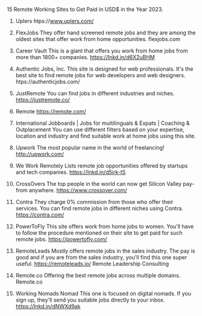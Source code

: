 15 Remote Working Sites to Get Paid in USD$ in the
Year 2023.

1) Uplers
htps://www.uplers.com/

2) FlexJobs
They offer hand screened remote jobs and they are
among the oldest sites that offer work from home
opportunities.
flexjobs.com

3) Career Vault
This is a giant that offers you work from home jobs
from more than 1800+ companies.
https://Inkd.in/d6X2uBHM

4) Authentic Jobs, Inc.
This site is designed for web professionals. It's the
best site to find remote jobs for web developers and
web designers.
htps://authenticjobs.com/

5) JustRemote
You can find jobs in different industries and niches.
https://justremote.co/

6) Remote
https://remote.com/

7) International Jobboards | Jobs for multilinguals & Expats | Coaching & Outplacement
You can use different filters based on your expertise,
location and industry and find suitable work at home jobs using this site.

8) Upwork
The most popular name in the world of freelancing!
http://upwork.com/

9) We Work Remotely
Lists remote job opportunities offered by startups
and tech companies.
https://Inkd.in/d5irk-tS

10) CrossOvers
The top people in the world can now get Silicon
Valley pay-from anywhere.
https://www.crossover.com/

11) Contra
They charge 0% commission from those who offer
their services.
You can find remote jobs in different niches using
Contra.
https://contra.com/

12) PowerToFly
This site offers work from home jobs to women.
You'll have to follow the procedure mentioned on
their site to get paid for such remote jobs.
https://powertofly.com/

13) RemoteLeads
Mostly offers remote jobs in the sales industry. The
pay is good and if you are from the sales industry,
you'll find this one super useful.
https://remoteleads.io/
Remote Leadership Consulting

14) Remote.co
Offering the best remote jobs across multiple
domains.
Remote.co

15) Working Nomads
Nomad This one is focused on digital nomads. If you sign up,
they'll send you suitable jobs directly to your inbox.
https://Inkd.in/dNWXd9ak

